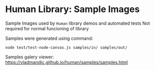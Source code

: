 # Human Library: Sample Images

Sample Images used by `Human` library demos and automated tests
Not required for normal funcioning of library

Samples were generated using command:

```shell
node test/test-node-canvas.js samples/in/ samples/out/
```

Samples galery viewer: <https://vladmandic.github.io/human/samples/samples.html>
